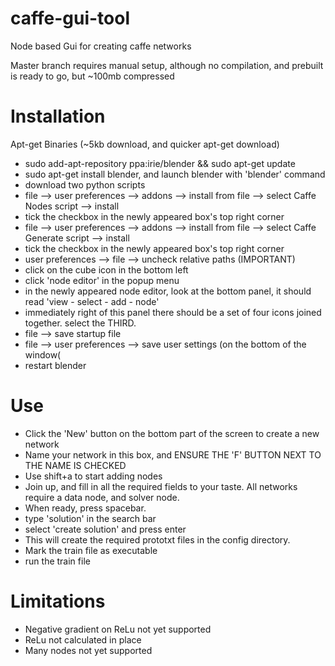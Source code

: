 caffe-gui-tool
==============

Node based Gui for creating caffe networks

Master branch requires manual setup, although no compilation, and prebuilt is ready to go, but ~100mb compressed

Installation
==============

Apt-get Binaries (~5kb download, and quicker apt-get download)
- sudo add-apt-repository ppa:irie/blender && sudo apt-get update
- sudo apt-get install blender, and launch blender with 'blender' command
- download two python scripts
- file --> user preferences --> addons --> install from file --> select Caffe Nodes script --> install
- tick the checkbox in the newly appeared box's top right corner
- file --> user preferences --> addons --> install from file --> select Caffe Generate script --> install
- tick the checkbox in the newly appeared box's top right corner
- user preferences --> file --> uncheck relative paths (IMPORTANT)
- click on the cube icon in the bottom left
- click 'node editor' in the popup menu
- in the newly appeared node editor, look at the bottom panel, it should read 'view - select - add - node'
- immediately right of this panel there should be a set of four icons joined together. select the THIRD.
- file --> save startup file
- file --> user preferences --> save user settings (on the bottom of the window(
- restart blender

Use
============
- Click the 'New' button on the bottom part of the screen to create a new network
- Name your network in this box, and ENSURE THE 'F' BUTTON NEXT TO THE NAME IS CHECKED
- Use shift+a to start adding nodes
- Join up, and fill in all the required fields to your taste. All networks require a data node, and solver node.
- When ready, press spacebar.
- type 'solution' in the search bar
- select 'create solution' and press enter
- This will create the required prototxt files in the config directory.
- Mark the train file as executable
- run the train file


Limitations
=============
- Negative gradient on ReLu not yet supported
- ReLu not calculated in place
- Many nodes not yet supported
